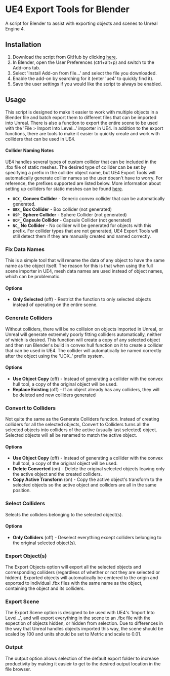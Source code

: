 # UE4 Export Tools for Blender
A script for Blender to assist with exporting objects and scenes to Unreal Engine 4.

## Installation
1. Download the script from GitHub by clicking [here](https://github.com/andyp123/blender_ue4_export_tools/archive/master.zip).
2. In Blender, open the User Preferences (ctrl+alt+p) and switch to the Add-ons tab.
3. Select 'Install Add-on from file...' and select the file you downloaded.
4. Enable the add-on by searching for it (enter 'ue4' to quickly find it).
5. Save the user settings if you would like the script to always be enabled.

## Usage
This script is designed to make it easier to work with multiple objects in a Blender file and batch export them to different files that can be imported into Unreal. There is also a function to export the entire scene to be used with the 'File > Import Into Level...' importer in UE4. In addition to the export functions, there are tools to make it easier to quickly create and work with colliders that can be used in UE4.

#### Collider Naming Notes
UE4 handles several types of custom collider that can be included in the .fbx file of static meshes. The desired type of collider can be set by specifying a prefix in the collider object name, but UE4 Export Tools will automatically generate collier names so the user doesn't have to worry. For reference, the prefixes supported are listed below. More information about setting up colliders for static meshes can be found [here](https://docs.unrealengine.com/latest/INT/Engine/Content/FBX/StaticMeshes/).
+ __`UCX_` Convex Collider__ - Generic convex collider that can be automatically generated.
+ __`UBX_` Box Collider__ - Box collider (not generated)
+ __`USP_` Sphere Collider__ - Sphere Collider (not generated)
+ __`UCP_` Capsule Collider__ - Capsule Collider (not generated)
+ __`NC_` No Collider__ - No collider will be generated for objects with this prefix.
For collider types that are not generated, UE4 Export Tools will still detect them if they are manually created and named correctly.

### Fix Data Names
This is a simple tool that will rename the data of any object to have the same name as the object itself. The reason for this is that when using the full scene importer in UE4, mesh data names are used instead of object names, which can be problematic.

#### Options
+ __Only Selected__ (off) - Restrict the function to only selected objects instead of operating on the entire scene.

### Generate Colliders
Without colliders, there will be no collision on objects imported in Unreal, or Unreal will generate extremely poorly fitting colliders automatically, neither of which is desired. This function will create a copy of any selected object and then run Blender's build in convex hull function on it to create a collider that can be used in UE4. The collider will automatically be named correctly after the object using the 'UCX_' prefix system.

#### Options
+ __Use Object Copy__ (off) - Instead of generating a collider with the convex hull tool, a copy of the original object will be used.
+ __Replace Existing__ (off) - If an object already has any colliders, they will be deleted and new colliders generated

### Convert to Colliders
Not quite the same as the Generate Colliders function. Instead of creating colliders for all the selected objects, Convert to Colliders turns all the selected objects into colliders of the active (usually last selected) object. Selected objects will all be renamed to match the active object.

#### Options
+ __Use Object Copy__ (off) - Instead of generating a collider with the convex hull tool, a copy of the original object will be used.
+ __Delete Converted__ (on) - Delete the original selected objects leaving only the active object and the created colliders.
+ __Copy Active Transform__ (on) - Copy the active object's transform to the selected objects so the active object and colliders are all in the same position.
### Select Colliders
Selects the colliders belonging to the selected object(s).

#### Options
+ __Only Colliders__ (off) - Deselect everything except colliders belonging to the original selected object(s).

### Export Object(s)
The Export Objects option will export all the selected objects and corresponding colliders (regardless of whether or not they are selected or hidden). Exported objects will automatically be centered to the origin and exported to individual .fbx files with the same name as the object, containing the object and its colliders.

### Export Scene
The Export Scene option is designed to be used with UE4's 'Import Into Level...', and will export everything in the scene to an .fbx file with the expection of objects hidden, or hidden from selection. Due to differences in the way that Unreal handles objects imported this way, the scene should be scaled by 100 and units should be set to Metric and scale to 0.01.

### Output
The output option allows selection of the default export folder to increase productivity by making it easieir to get to the desired output location in the file browser.
